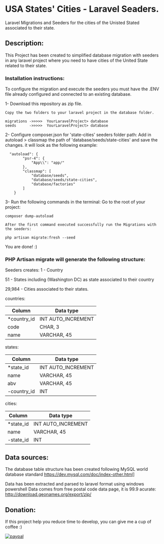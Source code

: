 # USA States' Cities - Laravel Seaders.
Laravel Migrations and Seeders for the cities of the Unisted Stated associated  to their state.

## Description:
This Project has been created to simplified database migration with seeders in any laravel project where you need to have cities of the United State related to their state. 

### Installation instructions:

To configure the migration and execute the seeders you must have the .ENV file already configured and connected to an existing database.

1- Download this repository as zip file.
```
Copy the two folders to your laravel project in the database folder.

migrations ->>>>>  YourLaravelProject> database 
seeds      ->>>>>  YourLaravelProject> database
```

2- Configure composer.json for 'state-cities' seeders folder path:
Add in autoload > classmap  the path of 'database/seeds/state-cities' and save the changes.
it will look as the following example:
```
  "autoload": {
        "psr-4": {
            "App\\": "app/"
        },
        "classmap": [
            "database/seeds",
            "database/seeds/state-cities",
            "database/factories"
        ]
    }
```

3- Run the following commands in the terminal:
Go to the root of your project:
```
composer dump-autoload

After the first command executed successfully run the Migrations with the seeders:

php artisan migrate:fresh --seed

```
You are done! :)

### PHP Artisan migrate will generate the following structure:

Seeders creates: 
1 - Country 

51 - States including (Washington DC) as state associated to their country

29,984 - Cities associated to their states.

countries:

|   Column    |     Data type     |
| ----------- | ----------------- |
|*country_id  | INT AUTO_INCREMENT|
| code        | CHAR, 3           |
| name        | VARCHAR, 45       | 

states:

|   Column    |     Data type     |
| ----------- | ----------------- |
|*state_id    | INT AUTO_INCREMENT|
| name        | VARCHAR,  45      |
| abv         | VARCHAR, 45       | 
|-country_id  | INT               | 

cities:

|   Column    |     Data type     |
| ----------- | ----------------- |
|*state_id    | INT AUTO_INCREMENT|
| name        | VARCHAR,  45      |
|-state_id    | INT               | 

## Data sources:
The database table structure has been created following MySQL world database standard
https://dev.mysql.com/doc/index-other.html] 

Data has been extracted and parsed to laravel format using windows powershell
Data comes from free postal code data page, it is 99.9 acurate: http://download.geonames.org/export/zip/

## Donation:
If this project help you reduce time to develop, you can give me a cup of coffee :)

[![paypal](https://www.paypalobjects.com/en_US/i/btn/btn_donateCC_LG.gif)](https://www.paypal.me/cmartinezone)
